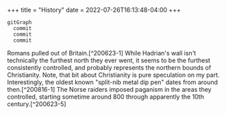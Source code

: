 +++
title = "History"
date = 2022-07-26T16:13:48-04:00
+++

```mermaid
gitGraph
  commit
  commit
  commit
```

<ui5-timeline>
  <ui5-timeline-item id="410" title-text="410" icon="world">
    Romans pulled out of Britain.[^200623-1]  While Hadrian's wall isn't
    technically the furthest north they ever went, it seems to be the furthest
    consistently controlled, and probably represents the northern bounds of
    Christianity. Note, that bit about Christianity is pure speculation on my
    part.  Interestingly, the oldest known "split-nib metal dip pen" dates from
    around then.[^200816-1]   
  </ui5-timeline-item>
  <ui5-timeline-item id="800" title-text="800" icon="world">
    The Norse raiders imposed paganism in the areas they controlled, starting
    sometime around 800 through apparently the 10th century.[^200623-5] 
  </ui5-timeline-item>
</ui5-timeline>


[^200623-1]: {{< wikipedia "Hadrian's Wall" >}} Last viewed 2020-06-23.

[^200816-1]: {{< wikipedia "Dip pen" >}} Last Edited 2020-07-24. Last Viewed 2020-08-16

[^modeline]: # vim: shiftwidth=2:tabstop=2:expandtab 
